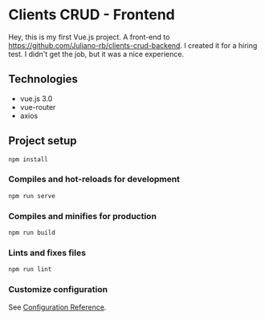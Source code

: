 # Clients CRUD - Frontend
Hey, this is my first Vue.js project. A front-end to https://github.com/Juliano-rb/clients-crud-backend. I created it for a hiring test. I didn't get the job, but it was a nice experience.

## Technologies
- vue.js 3.0
- vue-router
- axios

## Project setup
```
npm install
```

### Compiles and hot-reloads for development
```
npm run serve
```

### Compiles and minifies for production
```
npm run build
```

### Lints and fixes files
```
npm run lint
```

### Customize configuration
See [Configuration Reference](https://cli.vuejs.org/config/).
